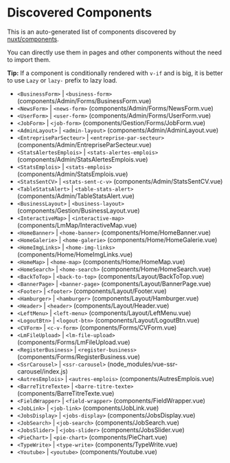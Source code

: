 # Discovered Components

This is an auto-generated list of components discovered by [nuxt/components](https://github.com/nuxt/components).

You can directly use them in pages and other components without the need to import them.

**Tip:** If a component is conditionally rendered with `v-if` and is big, it is better to use `Lazy` or `lazy-` prefix to lazy load.

- `<BusinessForm>` | `<business-form>` (components/Admin/Forms/BusinessForm.vue)
- `<NewsForm>` | `<news-form>` (components/Admin/Forms/NewsForm.vue)
- `<UserForm>` | `<user-form>` (components/Admin/Forms/UserForm.vue)
- `<JobForm>` | `<job-form>` (components/Gestion/Forms/JobForm.vue)
- `<AdminLayout>` | `<admin-layout>` (components/Admin/AdminLayout.vue)
- `<EntrepriseParSecteur>` | `<entreprise-par-secteur>` (components/Admin/EntrepriseParSecteur.vue)
- `<StatsAlertesEmplois>` | `<stats-alertes-emplois>` (components/Admin/StatsAlertesEmplois.vue)
- `<StatsEmplois>` | `<stats-emplois>` (components/Admin/StatsEmplois.vue)
- `<StatsSentCV>` | `<stats-sent-c-v>` (components/Admin/StatsSentCV.vue)
- `<TableStatsAlert>` | `<table-stats-alert>` (components/Admin/TableStatsAlert.vue)
- `<BusinessLayout>` | `<business-layout>` (components/Gestion/BusinessLayout.vue)
- `<InteractiveMap>` | `<interactive-map>` (components/LmMap/InteractiveMap.vue)
- `<HomeBanner>` | `<home-banner>` (components/Home/HomeBanner.vue)
- `<HomeGalerie>` | `<home-galerie>` (components/Home/HomeGalerie.vue)
- `<HomeImgLinks>` | `<home-img-links>` (components/Home/HomeImgLinks.vue)
- `<HomeMap>` | `<home-map>` (components/Home/HomeMap.vue)
- `<HomeSearch>` | `<home-search>` (components/Home/HomeSearch.vue)
- `<BackToTop>` | `<back-to-top>` (components/Layout/BackToTop.vue)
- `<BannerPage>` | `<banner-page>` (components/Layout/BannerPage.vue)
- `<Footer>` | `<footer>` (components/Layout/Footer.vue)
- `<Hamburger>` | `<hamburger>` (components/Layout/Hamburger.vue)
- `<Header>` | `<header>` (components/Layout/Header.vue)
- `<LeftMenu>` | `<left-menu>` (components/Layout/LeftMenu.vue)
- `<LogoutBtn>` | `<logout-btn>` (components/Layout/LogoutBtn.vue)
- `<CVForm>` | `<c-v-form>` (components/Forms/CVForm.vue)
- `<LmFileUpload>` | `<lm-file-upload>` (components/Forms/LmFileUpload.vue)
- `<RegisterBusiness>` | `<register-business>` (components/Forms/RegisterBusiness.vue)
- `<SsrCarousel>` | `<ssr-carousel>` (node_modules/vue-ssr-carousel/index.js)
- `<AutresEmplois>` | `<autres-emplois>` (components/AutresEmplois.vue)
- `<BarreTitreTexte>` | `<barre-titre-texte>` (components/BarreTitreTexte.vue)
- `<FieldWrapper>` | `<field-wrapper>` (components/FieldWrapper.vue)
- `<JobLink>` | `<job-link>` (components/JobLink.vue)
- `<JobsDisplay>` | `<jobs-display>` (components/JobsDisplay.vue)
- `<JobSearch>` | `<job-search>` (components/JobSearch.vue)
- `<JobsSlider>` | `<jobs-slider>` (components/JobsSlider.vue)
- `<PieChart>` | `<pie-chart>` (components/PieChart.vue)
- `<TypeWrite>` | `<type-write>` (components/TypeWrite.vue)
- `<Youtube>` | `<youtube>` (components/Youtube.vue)
